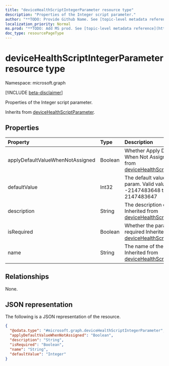 ```yaml
---
title: "deviceHealthScriptIntegerParameter resource type"
description: "Properties of the Integer script parameter."
author: "**TODO: Provide Github Name. See [topic-level metadata reference](https://msgo.azurewebsites.net/add/document/guidelines/metadata.html#topic-level-metadata)**"
localization_priority: Normal
ms.prod: "**TODO: Add MS prod. See [topic-level metadata reference](https://msgo.azurewebsites.net/add/document/guidelines/metadata.html#topic-level-metadata)**"
doc_type: resourcePageType
---
```


# deviceHealthScriptIntegerParameter resource type

Namespace: microsoft.graph

[!INCLUDE [beta-disclaimer](../../includes/beta-disclaimer.md)]

Properties of the Integer script parameter.


Inherits from [deviceHealthScriptParameter](../resources/devicehealthscriptparameter.md).

## Properties
|Property|Type|Description|
|:---|:---|:---|
|applyDefaultValueWhenNotAssigned|Boolean|Whether Apply DefaultValue When Not Assigned Inherited from [deviceHealthScriptParameter](../resources/devicehealthscriptparameter.md).|
|defaultValue|Int32|The default value of Integer param. Valid values -2147483648 to 2147483647|
|description|String|The description of the param Inherited from [deviceHealthScriptParameter](../resources/devicehealthscriptparameter.md).|
|isRequired|Boolean|Whether the param is required Inherited from [deviceHealthScriptParameter](../resources/devicehealthscriptparameter.md).|
|name|String|The name of the param Inherited from [deviceHealthScriptParameter](../resources/devicehealthscriptparameter.md).|

## Relationships
None.

## JSON representation
The following is a JSON representation of the resource.
<!-- {
  "blockType": "resource",
  "@odata.type": "microsoft.graph.deviceHealthScriptIntegerParameter"
}
-->
``` json
{
  "@odata.type": "#microsoft.graph.deviceHealthScriptIntegerParameter",
  "applyDefaultValueWhenNotAssigned": "Boolean",
  "description": "String",
  "isRequired": "Boolean",
  "name": "String",
  "defaultValue": "Integer"
}
```

